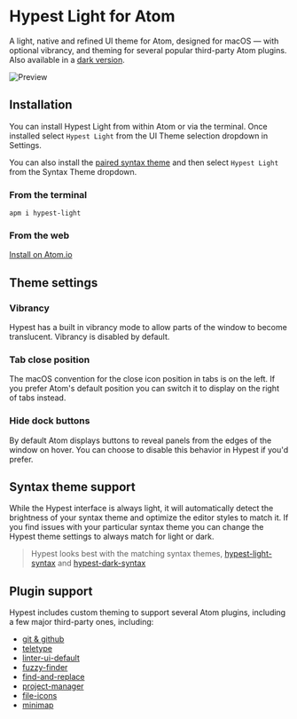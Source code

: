 # Hypest Light for Atom

A light, native and refined UI theme for Atom, designed for macOS — with
optional vibrancy, and theming for several popular third-party Atom plugins.
Also available in a [dark version](https://atom.io/themes/hypest-dark).

![Preview](https://user-images.githubusercontent.com/717867/68092845-4e58e700-fe87-11e9-979b-597bf10490dc.jpg)

## Installation

You can install Hypest Light from within Atom or via the terminal. Once
installed select `Hypest Light` from the UI Theme selection dropdown in Settings.

You can also install the [paired syntax theme](https://atom.io/themes/hypest-light-syntax) and then select `Hypest Light` from the Syntax Theme dropdown.

### From the terminal

`apm i hypest-light`

### From the web

[Install on Atom.io](https://atom.io/themes/hypest-light)

## Theme settings

### Vibrancy

Hypest has a built in vibrancy mode to allow parts of the window to become
translucent. Vibrancy is disabled by default.

### Tab close position

The macOS convention for the close icon position in tabs is on the left. If you
prefer Atom's default position you can switch it to display on the right of tabs
instead.

### Hide dock buttons

By default Atom displays buttons to reveal panels from the edges of the window
on hover. You can choose to disable this behavior in Hypest if you'd prefer.

## Syntax theme support

While the Hypest interface is always light, it will automatically detect the
brightness of your syntax theme and optimize the editor styles to match it. If
you find issues with your particular syntax theme you can change the Hypest
theme settings to always match for light or dark.

> Hypest looks best with the matching syntax themes, [hypest-light-syntax](https://atom.io/themes/hypest-light-syntax) and [hypest-dark-syntax](https://atom.io/themes/hypest-dark-syntax)

## Plugin support

Hypest includes custom theming to support several Atom plugins, including a
few major third-party ones, including:

- [git & github](https://github.atom.io)
- [teletype](http://teletype.atom.io)
- [linter-ui-default](https://atom.io/packages/linter-ui-default)
- [fuzzy-finder](https://atom.io/packages/fuzzy-finder)
- [find-and-replace](https://atom.io/packages/find-and-replace)
- [project-manager](https://atom.io/packages/project-manager)
- [file-icons](https://atom.io/packages/file-icons)
- [minimap](https://atom.io/packages/minimap)
